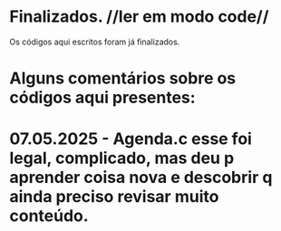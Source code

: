 # Finalizados. //ler em modo code//
Os códigos aqui escritos foram já finalizados.

Alguns comentários sobre os códigos aqui presentes:
===================================================
07.05.2025 - Agenda.c
esse foi legal, complicado, mas deu p aprender
coisa nova e descobrir q ainda preciso revisar
muito conteúdo.
===================================================
